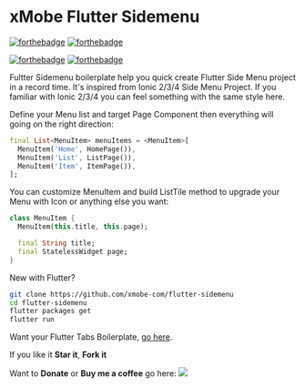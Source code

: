 # xMobe Flutter Sidemenu

[![forthebadge](https://forthebadge.com/images/badges/built-by-developers.svg)](https://forthebadge.com)
[![forthebadge](https://forthebadge.com/images/badges/built-by-hipsters.svg)](https://forthebadge.com)

[![forthebadge](https://forthebadge.com/images/badges/makes-people-smile.svg)](https://forthebadge.com)
[![forthebadge](https://forthebadge.com/images/badges/built-with-love.svg)](https://forthebadge.com)

Fultter Sidemenu boilerplate help you quick create Flutter Side Menu project in a record time. It's inspired from Ionic 2/3/4 Side Menu Project. If you familiar with Ionic 2/3/4 you can feel something with the same style here. 

Define your Menu list and target Page Component then everything will going on the right direction:
```dart
final List<MenuItem> menuItems = <MenuItem>[
  MenuItem('Home', HomePage()),
  MenuItem('List', ListPage()),
  MenuItem('Item', ItemPage()),
];
```

You can customize MenuItem and build ListTile method to upgrade your Menu with Icon or anything else you want:
```dart
class MenuItem {
  MenuItem(this.title, this.page);

  final String title;
  final StatelessWidget page;
}
```

New with Flutter?
```bash
git clone https://github.com/xmobe-com/flutter-sidemenu
cd flutter-sidemenu
flutter packages get
flutter run
```

Want your Flutter Tabs Boilerplate, [go here][https://github.com/xmobe-com/flutter-tabs].

If you like it **Star it**, **Fork it**

Want to **Donate** or **Buy me a coffee** go here: <a href="https://paypal.me/lequanganh"><img src="https://img.shields.io/badge/Donate-PayPal-ff3f59.svg"/></a>

[https://github.com/xmobe-com/flutter-tabs]: https://github.com/xmobe-com/flutter-tabs